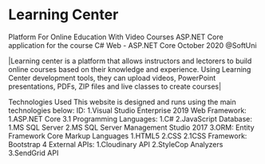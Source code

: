 # Learning Center
 Platform For Online Education With Video Courses
 ASP.NET Core application for the course C# Web - ASP.NET Core October 2020 @SoftUni

 |Learning center is a platform that allows instructors and lectorers to
build online courses based on their knowledge and experience. Using
Learning Center development tools, they can upload videos, PowerPoint
presentations, PDFs, ZIP files and live classes to create courses|

Technologies Used This website is designed and runs using the main technologies below:
ID:
1.Visual Studio Enterprise 2019
Web Framework: 
1.ASP.NET Core 3.1
Programming Languages:
1.C#
2.JavaScript
Database:
1.MS SQL Server
2.MS SQL Server Management Studio 2017
3.ORM: Entity Framework Core
Markup Languages
1.HTML5
2.CSS
2.1CSS Framework: Bootstrap 4
External APIs:
1.Cloudinary API
2.StyleCop Analyzers
3.SendGrid API
